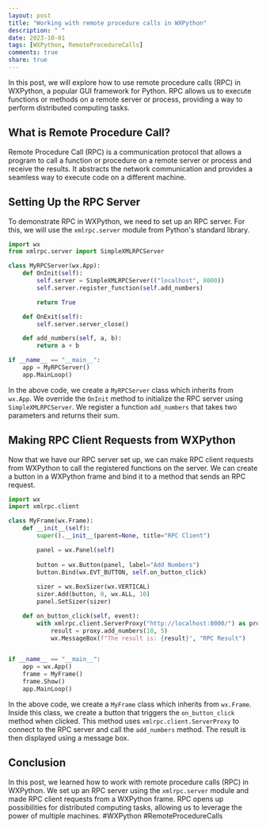 ```yaml
---
layout: post
title: "Working with remote procedure calls in WXPython"
description: " "
date: 2023-10-01
tags: [WXPython, RemoteProcedureCalls]
comments: true
share: true
---
```


In this post, we will explore how to use remote procedure calls (RPC) in WXPython, a popular GUI framework for Python. RPC allows us to execute functions or methods on a remote server or process, providing a way to perform distributed computing tasks.

## What is Remote Procedure Call?

Remote Procedure Call (RPC) is a communication protocol that allows a program to call a function or procedure on a remote server or process and receive the results. It abstracts the network communication and provides a seamless way to execute code on a different machine.

## Setting Up the RPC Server

To demonstrate RPC in WXPython, we need to set up an RPC server. For this, we will use the `xmlrpc.server` module from Python's standard library.

```python
import wx
from xmlrpc.server import SimpleXMLRPCServer

class MyRPCServer(wx.App):
    def OnInit(self):
        self.server = SimpleXMLRPCServer(("localhost", 8000))
        self.server.register_function(self.add_numbers)

        return True

    def OnExit(self):
        self.server.server_close()

    def add_numbers(self, a, b):
        return a + b

if __name__ == "__main__":
    app = MyRPCServer()
    app.MainLoop()
```

In the above code, we create a `MyRPCServer` class which inherits from `wx.App`. We override the `OnInit` method to initialize the RPC server using `SimpleXMLRPCServer`. We register a function `add_numbers` that takes two parameters and returns their sum.

## Making RPC Client Requests from WXPython

Now that we have our RPC server set up, we can make RPC client requests from WXPython to call the registered functions on the server. We can create a button in a WXPython frame and bind it to a method that sends an RPC request.

```python
import wx
import xmlrpc.client

class MyFrame(wx.Frame):
    def __init__(self):
        super().__init__(parent=None, title="RPC Client")

        panel = wx.Panel(self)
        
        button = wx.Button(panel, label="Add Numbers")
        button.Bind(wx.EVT_BUTTON, self.on_button_click)
        
        sizer = wx.BoxSizer(wx.VERTICAL)
        sizer.Add(button, 0, wx.ALL, 10)
        panel.SetSizer(sizer)

    def on_button_click(self, event):
        with xmlrpc.client.ServerProxy("http://localhost:8000/") as proxy:
            result = proxy.add_numbers(10, 5)
            wx.MessageBox(f"The result is: {result}", "RPC Result")


if __name__ == "__main__":
    app = wx.App()
    frame = MyFrame()
    frame.Show()
    app.MainLoop()
```

In the above code, we create a `MyFrame` class which inherits from `wx.Frame`. Inside this class, we create a button that triggers the `on_button_click` method when clicked. This method uses `xmlrpc.client.ServerProxy` to connect to the RPC server and call the `add_numbers` method. The result is then displayed using a message box.

## Conclusion

In this post, we learned how to work with remote procedure calls (RPC) in WXPython. We set up an RPC server using the `xmlrpc.server` module and made RPC client requests from a WXPython frame. RPC opens up possibilities for distributed computing tasks, allowing us to leverage the power of multiple machines. #WXPython #RemoteProcedureCalls